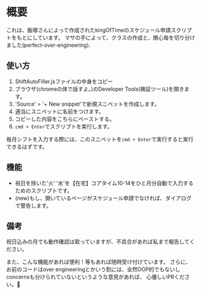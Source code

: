 # 概要
これは、飯塚さんによって作成されたkingOfTimeのスケジュール申請スクリプトをもとにしています。
マサの手によって、クラスの作成と、関心毎を切り分けました(perfect-over-engineering).

## 使い方
1. ShiftAutoFiller.jsファイルの中身をコピー
2. ブラウザ(chromeの体で話すよ。)のDeveloper Tools(検証ツール)を開きます。
3. 'Source' > '+ New snippet'で新規スニペットを作成します。
4. 適当にスニペットに名前をつけます。
5. コピーした内容をこちらにペーストする。
6. `cmd + Enter`でスクリプトを実行します。

毎月シフトを入力する際には、このスニペットを`cmd + Enter`で実行すると実行できるはずです。

## 機能
- 祝日を除いた'火’ '水'を【在宅】コアタイム10-14をひと月分自動で入力するためのスクリプトです。
- (new)もし、開いているページがスケジュール申請でなければ、ダイアログで警告します。


## 備考
祝日込みの月でも動作確認は取っていますが、不具合があれば私まで報告してください。

また、こんな機能があれば便利！等もあれば随時受け付けています。
さらに、お前のコードはover engineeringとかいう割には、全然OOP的でもないしconcernsも分けられていないというような意見があれば、
心優しいPRください。🥺
